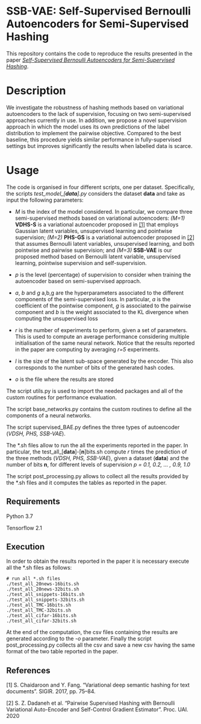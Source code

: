 # SSB-VAE: Self-Supervised Bernoulli Autoencoders for Semi-Supervised Hashing

This repository contains the code to reproduce the results presented in the paper 
[*Self-Supervised Bernoulli Autoencoders for Semi-Supervised Hashing*](https://arxiv.org/abs/2007.08799).

# Description

We investigate the robustness of hashing methods based on variational autoencoders 
to the lack of supervision, focusing on two semi-supervised approaches currently in use. 
In addition, we propose a novel supervision approach in which the model uses 
its own predictions of the label distribution to implement the pairwise objective. Compared to the best 
baseline, this procedure yields similar performance in 
fully-supervised settings but improves significantly the results when labelled data is scarce.


# Usage

The code is organised in four different scripts, one per dataset. 
Specifically, the scripts *test_model_[**data**].py* considers the dataset **data** and take as input 
the following parameters:


- *M* is the index of the model considered. In particular, we compare three semi-supervised
 methods based on variational autoencoders: *(M=1)* **VDHS-S** is a variational autoencoder 
 proposed in [[1]](#1) that employs Gaussian latent variables, unsupervised learning and pointwise supervision; 
 *(M=2)* **PHS-GS** is a variational autoencoder proposed in [[2]](#2) that assumes Bernoulli latent variables, 
 unsupervised learning, and both pointwise and pairwise supervision; 
 and *(M=3)* **SSB-VAE** is our proposed method based on Bernoulli latent variable, unsupervised learning, pointwise 
 supervision and self-supervision.

- *p* is the level (percentage) of supervision to consider when training the autoencoder based on semi-supervised approach.
- *a*, *b* and *g* a,b,g are the hyperparameters associated to the different components of the semi-supervised
 loss. In particular, *a* is the coefficient of the pointwise component, *g* is associated to the pairwise component 
 and *b* is the weight associated to the KL divergence when computing the unsupervised loss
- *r* is the number of experiments to perform, given a set of parameters. This is used to compute an average performance
considering multiple initialisation of the same neural network. Notice that the results reported in the paper are 
computing by averaging *r=5* experiments.
- *l* is the size of the latent sub-space generated by the encoder. This also corresponds to the number of bits of 
the generated hash codes.
- *o* is the file where the results are stored

The script utils.py is used to import the needed packages and all of the custom routines for performance evaluation.

The script base_networks.py contains the custom routines to define all the components of a neural networks.

The script supervised_BAE.py defines the three types of autoencoder (*VDSH, PHS, SSB-VAE*).

The *.sh files allow to run the all the experiments reported in the paper. In particular, 
 the test_all_[**data**]-[**n**]bits.sh compute *r* times the prediction of the three methods (*VDSH, PHS, SSB-VAE*), 
 given a dataset (**data**) and the number of bits **n**, for different levels of supervision *p = 0.1, 0.2, ... , 0.9, 1.0*

The script post_processing.py allows to collect all the results provided by the *.sh files and it computes the
 tables as reported in the paper.


## Requirements

Python 3.7

Tensorflow 2.1

## Execution

In order to obtain the results reported in the paper it is necessary execute all the *.sh files as follows:  
  ```
# run all *.sh files
./test_all_20news-16bits.sh
./test_all_20news-32bits.sh
./test_all_snippets-16bits.sh
./test_all_snippets-32bits.sh
./test_all_TMC-16bits.sh
./test_all_TMC-32bits.sh
./test_all_cifar-16bits.sh
./test_all_cifar-32bits.sh

```

At the end of the computation, the csv files containing the results are generated according to the *-o*
parameter. Finally the script post_processing.py collects all the csv and save a new csv having the same format 
 of the two table reported in the paper.

## References
<a id="1">[1]</a> 
 S. Chaidaroon and Y. Fang. “Variational deep semantic hashing for text documents”. SIGIR. 2017, pp. 75–84. 

<a id="1">[2]</a>  S. Z. Dadaneh et al. “Pairwise Supervised Hashing with Bernoulli Variational Auto-Encoder and Self-Control Gradient Estimator”. Proc. UAI. 2020
